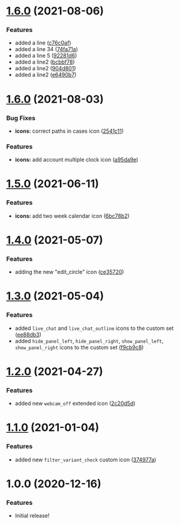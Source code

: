 # [1.6.0](https://github.com/tyler-technologies/tyler-icons/compare/v1.6.1...v1.6.0) (2021-08-06)


### Features

* added a line ([c76c0af](https://github.com/tyler-technologies/tyler-icons/commit/c76c0af9c87c42d832c8e0c5b9642fb58dbadf25))
* added a line 34 ([74fa71a](https://github.com/tyler-technologies/tyler-icons/commit/74fa71ad1cf36532763d0e8d777f585aee0a2394))
* added a line 5 ([92281d6](https://github.com/tyler-technologies/tyler-icons/commit/92281d6322b4b839be483b5527f740c6e2035362))
* added a line2 ([bcbbf78](https://github.com/tyler-technologies/tyler-icons/commit/bcbbf781d142b5b4b63bd3cba0a1946ce983fb35))
* added a line2 ([904d801](https://github.com/tyler-technologies/tyler-icons/commit/904d801c64b39146de30d0f14f66d6d8dcc0fef6))
* added a line2 ([e6490b7](https://github.com/tyler-technologies/tyler-icons/commit/e6490b7025a2049f35d66438df46b1f997b850df))



# [1.6.0](https://github.com/tyler-technologies/tyler-icons/compare/v1.5.0...v1.6.0) (2021-08-03)


### Bug Fixes

* **icons:** correct paths in cases icon ([2541c11](https://github.com/tyler-technologies/tyler-icons/commit/2541c1121648d3953c4f675ee609645f80362b7e))


### Features

* **icons:** add account multiple clock icon ([a95da9e](https://github.com/tyler-technologies/tyler-icons/commit/a95da9e37b130f9563036060f69007afdf53a4ae))



# [1.5.0](https://github.com/tyler-technologies/tyler-icons/compare/v1.4.0...v1.5.0) (2021-06-11)


### Features

* **icons:** add two week calendar icon ([6bc78b2](https://github.com/tyler-technologies/tyler-icons/commit/6bc78b275aff1cbf5e40559160cf147e8db24a88))



# [1.4.0](https://github.com/tyler-technologies/tyler-icons/compare/v1.3.0...v1.4.0) (2021-05-07)


### Features

* adding the new "edit_circle" icon ([ce35720](https://github.com/tyler-technologies/tyler-icons/commit/ce35720c05ab2bd1451baf353846391c84cbe281))



# [1.3.0](https://github.com/tyler-technologies/tyler-icons/compare/v1.1.0...v1.3.0) (2021-05-04)


### Features

* added `live_chat` and `live_chat_outline` icons to the custom set ([ee88db3](https://github.com/tyler-technologies/tyler-icons/commit/ee88db37e5fc8f3c52c8f5ee16a7660a5f9ce79c))
* added `hide_panel_left`, `hide_panel_right`, `show_panel_left`, `show_panel_right` icons to the custom set ([f9cb9c8](https://github.com/tyler-technologies/tyler-icons/pull/3/commits/f9cb9c823941ea62338ad5d151ccd8c0ee220e73))


# [1.2.0](https://github.com/tyler-technologies/tyler-icons/compare/v1.1.0...v1.2.0) (2021-04-27)

### Features

* added new `webcam_off` extended icon ([2c20d5d](https://github.com/tyler-technologies/tyler-icons/commit/2c20d5da73d2bdd1cb927f1e10eab61070628c61))



# [1.1.0](https://github.com/tyler-technologies/tyler-icons/compare/v1.0.0...v1.1.0) (2021-01-04)


### Features

* added new `filter_variant_check` custom icon ([374977a](https://github.com/tyler-technologies/tyler-icons/commit/374977a3e62db38632802428eb6e9e1fc2980067))



# 1.0.0 (2020-12-16)


### Features

* Initial release!




